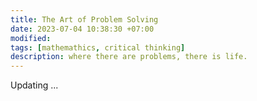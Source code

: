 ```yaml
---
title: The Art of Problem Solving
date: 2023-07-04 10:38:30 +07:00
modified: 
tags: [mathemathics, critical thinking]
description: where there are problems, there is life.
---
```


Updating ...